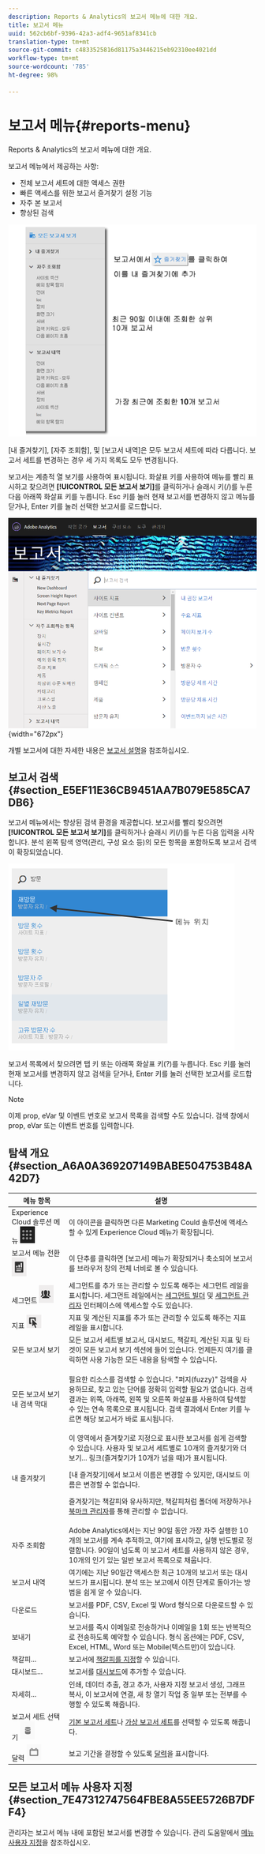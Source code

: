 ```yaml
---
description: Reports & Analytics의 보고서 메뉴에 대한 개요.
title: 보고서 메뉴
uuid: 562cb6bf-9396-42a3-adf4-9651af8341cb
translation-type: tm+mt
source-git-commit: c4833525816d81175a3446215eb92310ee4021dd
workflow-type: tm+mt
source-wordcount: '785'
ht-degree: 98%

---
```



# 보고서 메뉴{#reports-menu}

Reports &amp; Analytics의 보고서 메뉴에 대한 개요.

보고서 메뉴에서 제공하는 사항:

* 전체 보고서 세트에 대한 액세스 권한
* 빠른 액세스를 위한 보고서 즐겨찾기 설정 기능
* 자주 본 보고서
* 향상된 검색

![](assets/menu-mainnav.png)

[내 즐겨찾기], [자주 조회함], 및 [보고서 내역]은 모두 보고서 세트에 따라 다릅니다. 보고서 세트를 변경하는 경우 세 가지 목록도 모두 변경됩니다.

보고서는 계층적 열 보기를 사용하여 표시됩니다. 화살표 키를 사용하여 메뉴를 빨리 표시하고 찾으려면 **[!UICONTROL 모든 보고서 보기]**&#x200B;를 클릭하거나 슬래시 키(/)를 누른 다음 아래쪽 화살표 키를 누릅니다. Esc 키를 눌러 현재 보고서를 변경하지 않고 메뉴를 닫거나, Enter 키를 눌러 선택한 보고서를 로드합니다.

![](assets/reports-landing.png){width=&quot;672px&quot;}

개별 보고서에 대한 자세한 내용은 [보고서 설명](https://docs.adobe.com/content/help/ko-KR/analytics/components/variables/c-variables.html)을 참조하십시오.

## 보고서 검색 {#section_E5EF11E36CB9451AA7B079E585CA7DB6}

보고서 메뉴에서는 향상된 검색 환경을 제공합니다. 보고서를 빨리 찾으려면 **[!UICONTROL 모든 보고서 보기]**&#x200B;를 클릭하거나 슬래시 키(/)를 누른 다음 입력을 시작합니다. 분석 왼쪽 탐색 영역(관리, 구성 요소 등)의 모든 항목을 포함하도록 보고서 검색이 확장되었습니다.

![](assets/menu-search.png)

보고서 목록에서 찾으려면 탭 키 또는 아래쪽 화살표 키(?)를 누릅니다. Esc 키를 눌러 현재 보고서를 변경하지 않고 검색을 닫거나, Enter 키를 눌러 선택한 보고서를 로드합니다.

>[!NOTE]
>
>이제 prop, eVar 및 이벤트 번호로 보고서 목록을 검색할 수도 있습니다. 검색 창에서 prop, eVar 또는 이벤트 번호를 입력합니다.

## 탐색 개요 {#section_A6A0A369207149BABE504753B48A42D7}

<table id="table_3BA295966BBC4C94ABDC3718D1894698"> 
 <thead> 
  <tr> 
   <th colname="col1" class="entry"> 메뉴 항목 </th> 
   <th colname="col2" class="entry"> 설명 </th> 
  </tr>
 </thead>
 <tbody> 
  <tr> 
   <td colname="col1">Experience Cloud 솔루션 메뉴 <img placement="inline"  src="assets/mc-icon.png" width="30px" id="image_B75D0F6991F74389A77068D999C9A910" /> </td> 
   <td colname="col2"> 이 아이콘을 클릭하면 다른 Marketing Could 솔루션에 액세스할 수 있게 Experience Cloud 메뉴가 확장됩니다. </td> 
  </tr> 
  <tr> 
   <td colname="col1">보고서 메뉴 전환 <img placement="inline"  src="assets/toggle_icon.png" id="image_32296B71E82C4694821D99867305F5FE" width="30px" /> </td> 
   <td colname="col2"> 이 단추를 클릭하면 [보고서] 메뉴가 확장되거나 축소되어 보고서를 브라우저 창의 전체 너비로 볼 수 있습니다. </td> 
  </tr> 
  <tr> 
   <td colname="col1"><span class="uicontrol">세그먼트 <img placement="inline"  src="assets/segment_icon.png" width="30px" id="image_6BF461356C8640EA8E93B74092320E91" /></span> </td> 
   <td colname="col2">세그먼트를 추가 또는 관리할 수 있도록 해주는 세그먼트 레일을 표시합니다. 세그먼트 레일에서는 <a href="/help/components/c-segmentation/c-segmentation-workflow/seg-build.md"  >세그먼트 빌더</a> 및 <a href="https://docs.adobe.com/content/help/en/analytics/components/segmentation/segmentation-workflow/seg-manage.html"  >세그먼트 관리자</a> 인터페이스에 액세스할 수도 있습니다. </td> 
  </tr> 
  <tr> 
   <td colname="col1"><span class="uicontrol">지표 <img placement="inline"  src="assets/metrics_icon.png" width="30px" id="image_88620CB8A9CC4BC3BE4CE30BDA727512" /></span> </td> 
   <td colname="col2"> 지표 및 계산된 지표를 추가 또는 관리할 수 있도록 해주는 지표 레일을 표시합니다. </td> 
  </tr> 
  <tr> 
   <td colname="col1"><span class="uicontrol"> 모든 보고서 보기</span> </td> 
   <td colname="col2">모든 보고서 세트별 보고서, 대시보드, 책갈피, 계산된 지표 및 타겟이 <span class="uicontrol">모든 보고서 보기</span> 섹션에 들어 있습니다. 언제든지 여기를 클릭하면 사용 가능한 모든 내용을 탐색할 수 있습니다. </td> 
  </tr> 
  <tr> 
   <td colname="col1"><span class="uicontrol">모든 보고서 보기</span> 내 검색 막대 </td> 
   <td colname="col2"> <p> 필요한 리소스를 검색할 수 있습니다. "퍼지(fuzzy)" 검색을 사용하므로, 찾고 있는 단어를 정확히 입력할 필요가 없습니다. 검색 결과는 위쪽, 아래쪽, 왼쪽 및 오른쪽 화살표를 사용하여 탐색할 수 있는 연속 목록으로 표시됩니다. 검색 결과에서 <span class="uicontrol">Enter</span> 키를 누르면 해당 보고서가 바로 표시됩니다. </p> </td> 
  </tr> 
  <tr> 
   <td colname="col1"><span class="uicontrol">내 즐겨찾기</span> </td> 
   <td colname="col2">이 영역에서 <span class="uicontrol">즐겨찾기로 지정</span>으로 표시한 보고서를 쉽게 검색할 수 있습니다. 사용자 및 보고서 세트별로 10개의 즐겨찾기와 <span class="uicontrol">더 보기...</span> 링크(즐겨찾기가 10개가 넘을 때)가 표시됩니다. <p>[내 즐겨찾기]에서 보고서 이름은 변경할 수 있지만, 대시보드 이름은 변경할 수 없습니다. </p> <p>즐겨찾기는 책갈피와 유사하지만, 책갈피처럼 폴더에 저장하거나 <a href="/help/analyze/reports-analytics/bookmarks.md"  > 북마크 관리자</a>를 통해 관리할 수 없습니다. </p> </td> 
  </tr> 
  <tr> 
   <td colname="col1"><span class="uicontrol"> 자주 조회함</span> </td> 
   <td colname="col2"> Adobe Analytics에서는 지난 90일 동안 가장 자주 실행한 10개의 보고서를 계속 추적하고, 여기에 표시하고, 실행 빈도별로 정렬합니다. 90일이 넘도록 이 보고서 세트를 사용하지 않은 경우, 10개의 인기 있는 일반 보고서 목록으로 채웁니다. </td> 
  </tr> 
  <tr> 
   <td colname="col1"><span class="uicontrol"> 보고서 내역</span> </td> 
   <td colname="col2"> 여기에는 지난 90일간 액세스한 최근 10개의 보고서 또는 대시보드가 표시됩니다. 분석 또는 보고에서 이전 단계로 돌아가는 방법을 쉽게 알 수 있습니다. </td> 
  </tr> 
  <tr> 
   <td colname="col1"><span class="uicontrol"> 다운로드</span> </td> 
   <td colname="col2">보고서를 PDF, CSV, Excel 및 Word 형식으로 다운로드할 수 있습니다. </td> 
  </tr> 
  <tr> 
   <td colname="col1"><span class="uicontrol"> 보내기</span> </td> 
   <td colname="col2">보고서를 즉시 이메일로 전송하거나 이메일을 1회 또는 반복적으로 전송하도록 예약할 수 있습니다. 형식 옵션에는 PDF, CSV, Excel, HTML, Word 또는 Mobile(텍스트만)이 있습니다.</td> 
  </tr> 
  <tr> 
   <td colname="col1"><span class="uicontrol"> 책갈피...</span> </td> 
   <td colname="col2">보고서에 <a href="/help/analyze/reports-analytics/bookmarks.md"  >책갈피를 지정</a>할 수 있습니다. </td> 
  </tr> 
  <tr> 
   <td colname="col1"><span class="uicontrol"> 대시보드</span>... </td> 
   <td colname="col2">보고서를 <a href="/help/analyze/reports-analytics/dashboard.md"  > 대시보드</a>에 추가할 수 있습니다. </td> 
  </tr> 
  <tr> 
   <td colname="col1"><span class="uicontrol"> 자세히...</span> </td> 
   <td colname="col2"> 인쇄, 데이터 추출, 경고 추가, 사용자 지정 보고서 생성, 그래프 복사, 이 보고서에 연결, 새 창 열기 작업 중 일부 또는 전부를 수행할 수 있도록 해줍니다. </td> 
  </tr> 
  <tr> 
   <td colname="col1">보고서 세트 선택기 <img placement="inline"  src="assets/report-suite-selector.png" width="30px" id="image_9F64944D46574B2AA38D81A7C82C4AC4" /> </td> 
   <td colname="col2"><a href="https://docs.adobe.com/content/help/ko-KR/analytics/admin/manage-report-suites/report-suites-admin.html"  >기본 보고서 세트</a>나 <a href="https://docs.adobe.com/help/ko-KR/analytics/components/virtual-report-suites/vrs-about.html"  >가상 보고서 세트</a>를 선택할 수 있도록 해줍니다. </td> 
  </tr> 
  <tr> 
   <td colname="col1">달력 <img placement="inline"  src="assets/calendar-icon.png" width="30px" id="image_C5E4F87F964C4C3E98496D38A1123502" /> </td> 
   <td colname="col2">보고 기간을 결정할 수 있도록 <a href="/help/analyze/reports-analytics/overview/report-overview.md#section_8C6C4AD84D9043E8ABD53FF8F645AAB1"  >달력</a>을 표시합니다. </td> 
  </tr> 
 </tbody> 
</table>

## 모든 보고서 메뉴 사용자 지정 {#section_7E47312747564FBE8A55EE5726B7DFF4}

관리자는 보고서 메뉴 내에 포함된 보고서를 변경할 수 있습니다. 관리 도움말에서 [메뉴 사용자 지정](https://docs.adobe.com/content/help/ko-KR/analytics/admin/admin-tools/customize-menus.html)을 참조하십시오.
